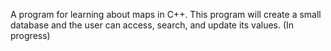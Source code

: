 A program for learning about maps in C++. This program will create a small database and the user can access, search, and update its values. (In progress)
